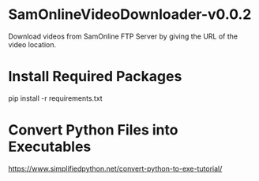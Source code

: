 # SamOnlineVideoDownloader-v0.0.2
Download videos from SamOnline FTP Server by giving the URL of the video location.

# Install Required Packages
pip install -r requirements.txt

# Convert Python Files into Executables
https://www.simplifiedpython.net/convert-python-to-exe-tutorial/
